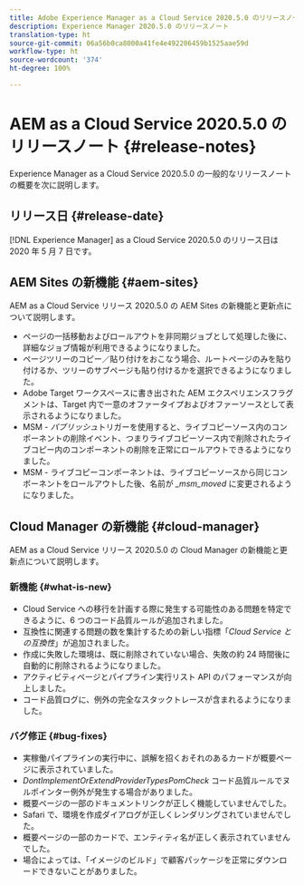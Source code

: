 ```yaml
---
title: Adobe Experience Manager as a Cloud Service 2020.5.0 のリリースノート
description: Experience Manager 2020.5.0 のリリースノート
translation-type: ht
source-git-commit: 06a56b0ca8000a41fe4e492206459b1525aae59d
workflow-type: ht
source-wordcount: '374'
ht-degree: 100%

---
```



# AEM as a Cloud Service 2020.5.0 のリリースノート {#release-notes}

Experience Manager as a Cloud Service 2020.5.0 の一般的なリリースノートの概要を次に説明します。

## リリース日 {#release-date}

[!DNL Experience Manager] as a Cloud Service 2020.5.0 のリリース日は 2020 年 5 月 7 日です。

## AEM Sites の新機能 {#aem-sites}

AEM as a Cloud Service リリース 2020.5.0 の AEM Sites の新機能と更新点について説明します。

* ページの一括移動およびロールアウトを非同期ジョブとして処理した後に、詳細なジョブ情報が利用できるようになりました。
* ページツリーのコピー／貼り付けをおこなう場合、ルートページのみを貼り付けるか、ツリーのサブページも貼り付けるかを選択できるようになりました。
* Adobe Target ワークスペースに書き出された AEM エクスペリエンスフラグメントは、Target 内で一意のオファータイプおよびオファーソースとして表示されるようになりました。
* MSM - *パブリッシュ*&#x200B;トリガーを使用すると、ライブコピーソース内のコンポーネントの削除イベント、つまりライブコピーソース内で削除されたライブコピー内のコンポーネントの削除を正常にロールアウトできるようになりました。
* MSM - ライブコピーコンポーネントは、ライブコピーソースから同じコンポーネントをロールアウトした後、名前が *_msm_moved* に変更されるようになりました。


## Cloud Manager の新機能 {#cloud-manager}

AEM as a Cloud Service リリース 2020.5.0 の Cloud Manager の新機能と更新点について説明します。

### 新機能 {#what-is-new}

* Cloud Service への移行を計画する際に発生する可能性のある問題を特定できるように、6 つのコード品質ルールが追加されました。
* 互換性に関連する問題の数を集計するための新しい指標「*Cloud Service との互換性*」が追加されました。
* 作成に失敗した環境は、既に削除されていない場合、失敗の約 24 時間後に自動的に削除されるようになりました。
* アクティビティページとパイプライン実行リスト API のパフォーマンスが向上しました。
* コード品質ログに、例外の完全なスタックトレースが含まれるようになりました。

### バグ修正  {#bug-fixes}

* 実稼働パイプラインの実行中に、誤解を招くおそれのあるカードが概要ページに表示されていました。
* *DontImplementOrExtendProviderTypesPomCheck* コード品質ルールでヌルポインター例外が発生する場合がありました。
* 概要ページの一部のドキュメントリンクが正しく機能していませんでした。
* Safari で、環境を作成ダイアログが正しくレンダリングされていませんでした。
* 概要ページの一部のカードで、エンティティ名が正しく表示されていませんでした。
* 場合によっては、「イメージのビルド」で顧客パッケージを正常にダウンロードできないことがありました。


